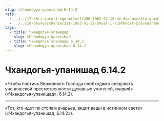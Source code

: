 ```yaml
---
slug: chhandogya-upanishad-6-14-2
refs:
  - ../../17-shri-guru-i-ego-milost/280-1982-02-15-b2-dva-aspekta-guru-nishozhdenie-i-peredacha-duhovnogo-znaniya.md
  - ../../18-posvyaschenie/321-1983-01-31-smysl-i-sushhnost-posvyashheniya.md
tags:
  - title: Чхандогья-упанишад
    slug: chhandogya-upanishad
  - title: Чхандогья-упанишад 6.14.2
    slug: chhandogya-upanishad-6-14-2
---
```


# Чхандогья-упанишад 6.14.2

«Чтобы постичь Верховного Господа необходимо следовать ученической преемственности духовных учителей, *ачарий*» («Чхандогья-упанишад», 6.14.2).

---

«Тот, кто идет по стопам ачарьев, видит вещи в истинном свете» («Чхандогья-упанишад, 6.14.2»).
